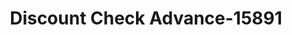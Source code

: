 ---
f_zip-code: 40962
f_state-code: KY
title: Discount Check Advance-15891
f_phone: 606-847-9386
f_city-only: Manchester
f_address: 2929 N Highway 11 Manchester
f_location-unique-id: '15891'
slug: discount-check-advance-15891
updated-on: '2024-05-30T13:46:58.046Z'
created-on: '2024-05-30T13:36:59.803Z'
published-on: '2024-05-30T13:54:32.469Z'
f_city-state: cms/city/manchester-ky.md
f_company: cms/company/discount-check-advance.md
f_state: cms/state/kentucky.md
layout: '[payday-loan].html'
tags: payday-loan
---